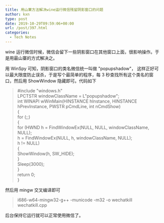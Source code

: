 ```yaml
---
title: 用山寨方法解决wine运行微信残留阴影窗口的问题
author: kxn
type: post
date: 2019-10-29T09:59:06+00:00
url: /post/397.html
categories:
  - Tech Notes
---
```


wine 运行微信时候，微信会留下一些阴影窗口在其他窗口上面，很影响操作。于是用最山寨的方式解决之。

用 WinSpy 可知，阴影窗口的类名微信统一叫做 "popupshadow"， 这样正好可以最大限度防止误杀，于是写个最简单的程序，每 3 秒查找所有这个类名的窗口，然后用 ShowWindow 隐藏即可。代码如下

<blockquote class="wp-block-quote">
  <p>
    #include "windows.h"<br /> LPCTSTR windowClassName = L"popupshadow";<br /> int WINAPI wWinMain(HINSTANCE hInstance, HINSTANCE hPrevInstance, PWSTR pCmdLine, int nCmdShow)<br /> {<br /> for (;;)<br /> {<br /> for (HWND h = FindWindowEx(NULL, NULL, windowClassName, NULL);<br /> h = FindWindowEx(NULL, h, windowClassName, NULL);<br /> h != NULL)<br /> {<br /> ShowWindow(h, SW_HIDE);<br /> }<br /> Sleep(3000);<br /> }<br /> return 0;<br /> }
  </p>
</blockquote>

然后用 mingw 交叉编译即可

<blockquote class="wp-block-quote">
  <p>
    i686-w64-mingw32-g++ -municode -m32 -o wechatkill wechatkill.cpp
  </p>
</blockquote>

后台保持它运行就可以正常使用微信了。

